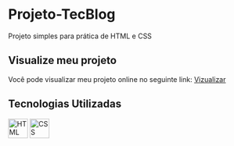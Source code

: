 # Projeto-TecBlog
Projeto simples para prática de HTML e CSS

## Visualize meu projeto
Você pode visualizar meu projeto online no seguinte link:
[Vizualizar](https://enuly.github.io/Projeto-TecBlog/)

## Tecnologias Utilizadas
<p align="left">
    <img src="https://cdn.jsdelivr.net/gh/devicons/devicon@latest/icons/html5/html5-plain.svg" alt="HTML" width="40" height="40" />
    <img src="https://cdn.jsdelivr.net/gh/devicons/devicon@latest/icons/css3/css3-plain.svg" alt="CSS" width="40" height="40" />
</p>  

